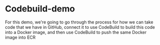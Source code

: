 # Codebuild-demo
For this demo, we're going to go through the process for how we can take code that we have in GitHub, connect it to use CodeBuild to build this code into a Docker image, and then use CodeBuild to push the same Docker image into ECR
